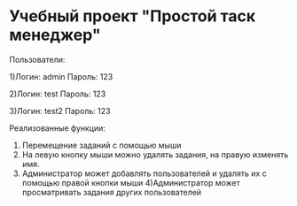 # Учебный проект "Простой таск менеджер"

Пользователи:

1)Логин: admin Пароль: 123

2)Логин: test Пароль: 123

3)Логин: test2 Пароль: 123

Реализованные функции:
1) Перемещение заданий с помощью мыши
2) На левую кнопку мыши можно удалять задания, на правую изменять имя.
3) Администратор может добавлять пользователей и удалять их с помощью правой кнопки мыши
4)Администратор может просматривать задания других пользователей
